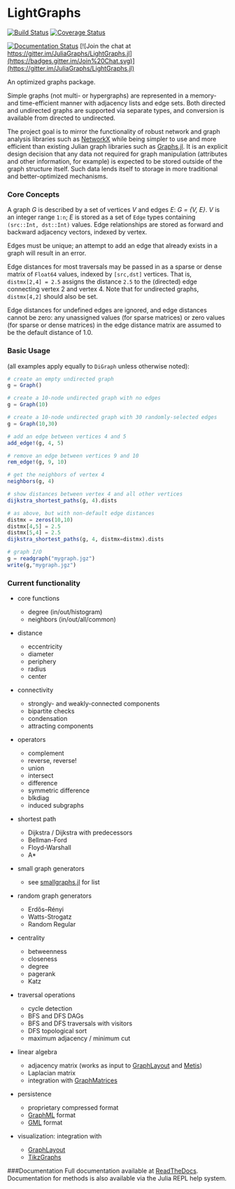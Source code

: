 # LightGraphs

[![Build Status](https://travis-ci.org/JuliaGraphs/LightGraphs.jl.svg?branch=master)](https://travis-ci.org/JuliaGraphs/LightGraphs.jl)
[![Coverage Status](https://coveralls.io/repos/JuliaGraphs/LightGraphs.jl/badge.svg?branch=master&service=github)](https://coveralls.io/github/JuliaGraphs/LightGraphs.jl?branch=master)
<!-- commented out pkg.julialang.org until system is back online.
[![LightGraphs](http://pkg.julialang.org/badges/LightGraphs_release.svg)](http://pkg.julialang.org/?pkg=LightGraphs&ver=release)-->
<!--[![LightGraphs](http://pkg.julialang.org/badges/LightGraphs_0.4.svg)](http://pkg.julialang.org/?pkg=LightGraphs&ver=nightly)
-->
[![Documentation Status](https://readthedocs.org/projects/lightgraphsjl/badge/?version=latest)](http://lightgraphsjl.readthedocs.org/en/latest/)
[![Join the chat at https://gitter.im/JuliaGraphs/LightGraphs.jl](https://badges.gitter.im/Join%20Chat.svg)](https://gitter.im/JuliaGraphs/LightGraphs.jl)


An optimized graphs package.

Simple graphs (not multi- or hypergraphs) are represented in a memory- and
time-efficient manner with adjacency lists and edge sets. Both directed and
undirected graphs are supported via separate types, and conversion is available
from directed to undirected.

The project goal is to mirror the functionality of robust network and graph
analysis libraries such as [NetworkX](http://networkx.github.io) while being
simpler to use and more efficient than existing Julian graph libraries such as
[Graphs.jl](https://github.com/JuliaLang/Graphs.jl). It is an explicit design
decision that any data not required for graph manipulation (attributes and
other information, for example) is expected to be stored outside of the graph
structure itself. Such data lends itself to storage in more traditional and
better-optimized mechanisms.

### Core Concepts
A graph *G* is described by a set of vertices *V* and edges *E*:
*G = {V, E}*. *V* is an integer range `1:n`; *E* is stored as a set
of `Edge` types containing `(src::Int, dst::Int)` values. Edge
relationships are stored as forward and backward adjacency vectors,
indexed by vertex.

Edges must be unique; an attempt to add an edge that already exists in a graph
will result in an error.

Edge distances for most traversals may be passed in as a sparse or dense matrix
of `Float64` values, indexed by `[src,dst]` vertices. That is,
`distmx[2,4] = 2.5` assigns the distance `2.5` to the (directed) edge
connecting vertex 2 and vertex 4. Note that for undirected graphs,
`distmx[4,2]` should also be set.

Edge distances for undefined edges are ignored, and edge distances cannot be
zero: any unassigned values (for sparse matrices) or zero values (for sparse or
dense matrices) in the edge distance matrix are assumed to be the default
distance of 1.0.

### Basic Usage
(all examples apply equally to `DiGraph` unless otherwise noted):

```julia
# create an empty undirected graph
g = Graph()

# create a 10-node undirected graph with no edges
g = Graph(10)

# create a 10-node undirected graph with 30 randomly-selected edges
g = Graph(10,30)

# add an edge between vertices 4 and 5
add_edge!(g, 4, 5)

# remove an edge between vertices 9 and 10
rem_edge!(g, 9, 10)

# get the neighbors of vertex 4
neighbors(g, 4)

# show distances between vertex 4 and all other vertices
dijkstra_shortest_paths(g, 4).dists  

# as above, but with non-default edge distances
distmx = zeros(10,10)
distmx[4,5] = 2.5
distmx[5,4] = 2.5
dijkstra_shortest_paths(g, 4, distmx=distmx).dists

# graph I/O
g = readgraph("mygraph.jgz")
write(g,"mygraph.jgz")
```

### Current functionality
- core functions
    - degree (in/out/histogram)
    - neighbors (in/out/all/common)


- distance
    - eccentricity
    - diameter
    - periphery
    - radius
    - center

- connectivity
    - strongly- and weakly-connected components
    - bipartite checks
    - condensation
    - attracting components

- operators
    - complement
    - reverse, reverse!
    - union
    - intersect
    - difference
    - symmetric difference
    - blkdiag
    - induced subgraphs

- shortest path
    - Dijkstra / Dijkstra with predecessors
    - Bellman-Ford
    - Floyd-Warshall
    - A*

- small graph generators
    - see [smallgraphs.jl](https://github.com/JuliaGraphs/LightGraphs.jl/blob/master/src/smallgraphs.jl) for list

- random graph generators
    - Erdős–Rényi
    - Watts-Strogatz
    - Random Regular

- centrality
    - betweenness
    - closeness
    - degree
    - pagerank
    - Katz

- traversal operations
    - cycle detection
    - BFS and DFS DAGs
    - BFS and DFS traversals with visitors
    - DFS topological sort
    - maximum adjacency / minimum cut

- linear algebra
    - adjacency matrix (works as input to [GraphLayout](https://github.com/IainNZ/GraphLayout.jl) and [Metis](https://github.com/JuliaSparse/Metis.jl))
    - Laplacian matrix
    - integration with [GraphMatrices](https://github.com/jpfairbanks/GraphMatrices.jl)

- persistence
    - proprietary compressed format
    - [GraphML](http://en.wikipedia.org/wiki/GraphML) format
    - [GML](https://en.wikipedia.org/wiki/Graph_Modelling_Language) format

- visualization: integration with
    - [GraphLayout](https://github.com/IainNZ/GraphLayout.jl)
    - [TikzGraphs](https://github.com/sisl/TikzGraphs.jl)


###Documentation
Full documentation available at [ReadTheDocs](http://lightgraphsjl.readthedocs.org).
Documentation for methods is also available via the Julia REPL help system.
